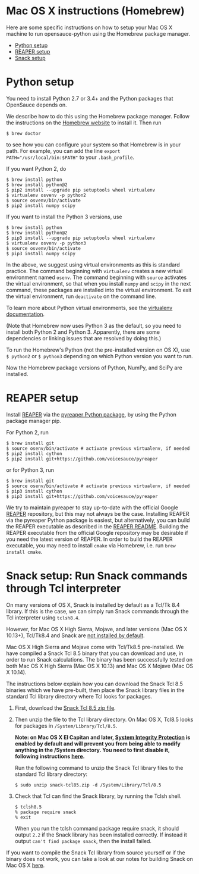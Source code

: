 Mac OS X instructions (Homebrew)
================================

Here are some specific instructions on how to setup your Mac OS X machine to
run opensauce-python using the Homebrew package manager.

* [Python setup](#python)
* [REAPER setup](#reaper)
* [Snack setup](#snack)

# <A NAME="python">Python setup</A>

You need to install Python 2.7 or 3.4+ and the Python packages that OpenSauce
depends on.

We describe how to do this using the Homebrew package manager. Follow the
instructions on the [Homebrew website](https://brew.sh/) to install it. Then
run

    $ brew doctor

to see how you can configure your system so that Homebrew is in your path. For
example, you can add the line `export PATH="/usr/local/bin:$PATH"` to your
`.bash_profile`.

If you want Python 2, do

    $ brew install python
    $ brew install python@2
    $ pip2 install --upgrade pip setuptools wheel virtualenv
    $ virtualenv osvenv -p python2
    $ source osvenv/bin/activate
    $ pip2 install numpy scipy

If you want to install the Python 3 versions, use

    $ brew install python
    $ brew install python@2
    $ pip3 install --upgrade pip setuptools wheel virtualenv
    $ virtualenv osvenv -p python3
    $ source osvenv/bin/activate
    $ pip3 install numpy scipy

In the above, we suggest using virtual environments as this is standard
practice. The command beginning with `virtualenv` creates a new virtual
environment named `osenv`. The command beginning with `source` activates the
virtual environment, so that when you install `numpy` and `scipy` in the next
command, these packages are installed into the virtual environment. To exit the
virtual environment, run `deactivate` on the command line.

To learn more about Python virtual environments, see the
[virtualenv documentation](https://virtualenv.pypa.io/en/stable/).

(Note that Homebrew now uses Python 3 as the default, so you need to install
both Python 2 and Python 3. Apparently, there are some dependencies or linking
issues that are resolved by doing this.)

To run the Homebrew's Python (not the pre-installed version on OS X), use
`$ python2` or `$ python3` depending on which Python version you want to run.

Now the Homebrew package versions of Python, NumPy, and SciPy are
installed.

# <A NAME="reaper">REAPER</A> setup

Install [REAPER](https://github.com/google/REAPER) via the
[pyreaper Python package](https://github.com/r9y9/pyreaper), by using the
Python package manager pip.

For Python 2, run

    $ brew install git
    $ source osenv/bin/activate # activate previous virtualenv, if needed
    $ pip2 install cython
    $ pip2 install git+https://github.com/voicesauce/pyreaper

or for Python 3, run

    $ brew install git
    $ source osenv/bin/activate # activate previous virtualenv, if needed
    $ pip3 install cython
    $ pip3 install git+https://github.com/voicesauce/pyreaper

We try to maintain pyreaper to stay up-to-date with the official Google
[REAPER](https://github.com/google/REAPER) repository, but this may not always
be the case. Installing REAPER via the pyreaper Python package is easiest, but
alternatively, you can build the REAPER executable as described in the
[REAPER README](https://github.com/google/REAPER/README.md). Building the
REAPER executable from the official Google repository may be desirable if you
need the latest version of REAPER. In order to build the REAPER executable,
you may need to install `cmake` via Homebrew, i.e. run `brew install cmake`.

# <A NAME="snack">Snack setup</A>: Run Snack commands through Tcl interpreter

On many versions of OS X, Snack is installed by default as a Tcl/Tk 8.4
library. If this is the case, we can simply run Snack commands through the Tcl
interpreter using `tclsh8.4`.

However, for Mac OS X High Sierra, Mojave, and later versions
(Mac OS X 10.13+), Tcl/Tk8.4 and Snack are
[not installed by default](https://github.com/voicesauce/opensauce-python/issues/33).

Mac OS X High Sierra and Mojave come with Tcl/Tk8.5 pre-installed. We have
compiled a Snack Tcl 8.5 binary that you can download and use, in order to run
Snack calculations.  The binary has been successfully tested on both Mac OS X
High Sierra (Mac OS X 10.13) and Mac OS X Mojave (Mac OS X 10.14).

The instructions below explain how you can download the Snack Tcl 8.5 binaries
which we have pre-built, then place the Snack library files in the standard Tcl
library directory where Tcl looks for packages.

1. First, download the
   [Snack Tcl 8.5 zip file](https://github.com/voicesauce/opensauce-python/raw/master/opensauce/mac/snack-tcl85.zip).

2. Then unzip the file to the Tcl library directory. On Mac OS X, Tcl8.5 looks
   for packages in `/System/Library/Tcl/8.5`.

   **Note: on Mac OS X El Capitan and later,
   [System Integrity Protection](https://support.apple.com/en-us/HT204899) is
   enabled by default and will prevent you from being able to modify anything
   in the /System directory. You need to first disable it, following
   instructions [here](https://totalfinder.binaryage.com/sip).**

   Run the following command to unzip the Snack Tcl library files to the
   standard Tcl library directory:

       $ sudo unzip snack-tcl85.zip -d /System/Library/Tcl/8.5

3. Check that Tcl can find the Snack library, by running the Tclsh shell.

       $ tclsh8.5
       % package require snack
       % exit

   When you run the tclsh command package require snack, it should output `2.2`
   if the Snack library has been installed correctly. If instead it output
   `can't find package snack`, then the install failed.

If you want to compile the Snack Tcl library from source yourself or if the
binary does not work, you can take a look at our notes for building Snack on
Mac OS X [here](MAC-OS-X-SNACK.md).
